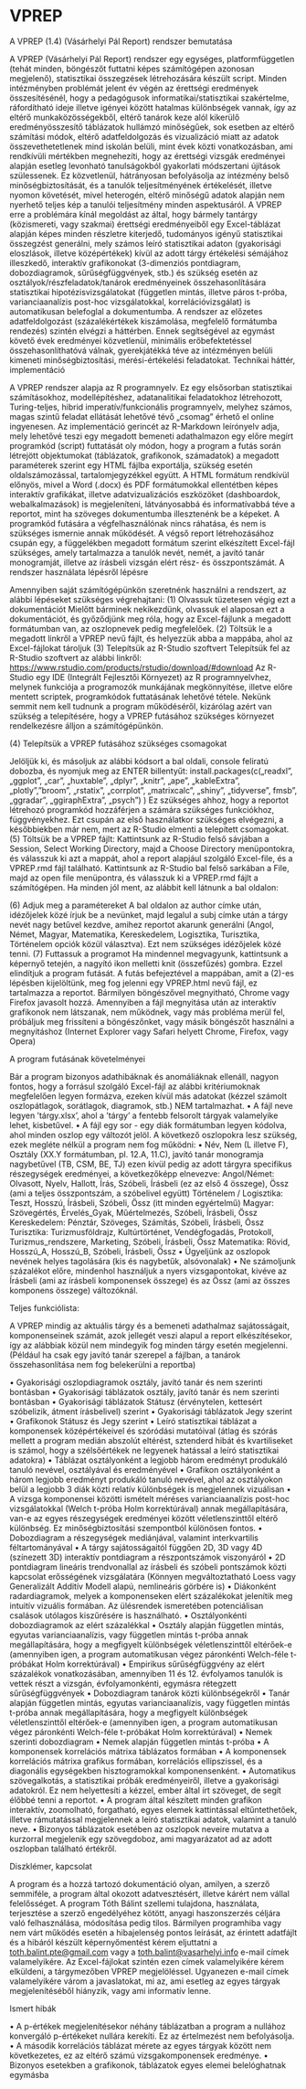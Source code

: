 # VPREP
A VPREP (1.4) (Vásárhelyi Pál Report) rendszer bemutatása

A VPREP (Vásárhelyi Pál Report) rendszer egy egységes, platformfüggetlen (tehát minden, böngészőt futtatni képes számítógépen azonosan megjelenő), statisztikai összegzések létrehozására készült script. Minden intézményben problémát jelent év végén az érettségi eredmények összesítésénél, hogy a pedagógusok informatikai/statisztikai szakértelme, ráfordítható ideje illetve igényei között hatalmas különbségek vannak, így az eltérő munkaközösségekből, eltérő tanárok keze alól kikerülő eredményösszesítő táblázatok hullámzó minőségűek, sok esetben az eltérő számítási módok, eltérő adatfeldolgozás és vizualizáció miatt az adatok összevethetetlenek mind iskolán belüli, mint évek közti vonatkozásban, ami rendkívüli mértékben megnehezíti, hogy az érettségi vizsgák eredményei alapján esetleg levonható tanulságokból gyakorlati módszertani újítások szülessenek. 
Ez közvetlenül, hátrányosan befolyásolja az intézmény belső minőségbiztosítását, és a tanulók teljesítményének értékelését, illetve nyomon követését, mivel heterogén, eltérő minőségű adatok alapján nem nyerhető teljes kép a tanulói teljesítmény minden aspektusáról. 
A VPREP erre a problémára kínál megoldást az által, hogy bármely tantárgy (közismereti, vagy szakmai) érettségi eredményeiből egy Excel-táblázat alapján képes minden részletre kiterjedő, tudományos igényű statisztikai összegzést generálni, mely számos leíró statisztikai adaton (gyakorisági eloszlások, illetve középértékek) kívül az adott tárgy értékelési sémájához illeszkedő, interaktív grafikonokat (3-dimenziós pontdiagram, dobozdiagramok, sűrűségfüggvények, stb.) és szükség esetén az osztályok/részfeladatok/tanárok eredményeinek összehasonlítására statisztikai hipotézisvizsgálatokat (független mintás, illetve páros t-próba, varianciaanalízis post-hoc vizsgálatokkal, korrelációvizsgálat) is automatikusan belefoglal a dokumentumba. A rendszer az előzetes adatfeldolgozást (százalékértékek kiszámolása, megfelelő formátumba rendezés) szintén elvégzi a háttérben.
Ennek segítségével az egymást követő évek eredményei közvetlenül, minimális erőbefektetéssel összehasonlíthatóvá válnak, gyerekjátékká téve az intézményen belüli kimeneti minőségbiztosítási, mérési-értékelési feladatokat.
Technikai háttér, implementáció

A VPREP rendszer alapja az R programnyelv. Ez egy elsősorban statisztikai számításokhoz, modellépítéshez, adatanalitikai feladatokhoz létrehozott, Turing-teljes, hibrid imperatív/funkcionális programnyelv, melyhez számos, magas szintű feladat ellátását lehetővé tévő „csomag” érhető el online ingyenesen. 
Az implementáció gerincét az R-Markdown leírónyelv adja, mely lehetővé teszi egy megadott bemeneti adathalmazon egy előre megírt programkód (script) futtatását oly módon, hogy a program a futás során létrejött objektumokat (táblázatok, grafikonok, számadatok) a megadott paraméterek szerint egy HTML fájlba exportálja, szükség esetén oldalszámozással, tartalomjegyzékkel együtt. A HTML formátum rendkívül előnyös, mivel a Word (.docx) és PDF formátumokkal ellentétben képes interaktív grafikákat, illetve adatvizualizációs eszközöket (dashboardok, webalkalmazások) is megjeleníteni, látványosabbá és informatívabbá téve a reportot, mint ha szöveges dokumentumba illesztenénk be a képeket.
A programkód futására a végfelhasználónak nincs ráhatása, és nem is szükséges ismernie annak működését. A végső report létrehozásához csupán egy, a függelékben megadott formátum szerint elkészített Excel-fájl szükséges, amely tartalmazza a tanulók nevét, nemét, a javító tanár monogramját, illetve az írásbeli vizsgán elért rész- és összpontszámát. 
A rendszer használata lépésről lépésre

Amennyiben saját számítógépünkön szeretnénk használni a rendszert, az alábbi lépéseket szükséges végrehajtani:
(1) Olvassuk tüzetesen végig ezt a dokumentációt
Mielőtt bárminek nekikezdünk, olvassuk el alaposan ezt a dokumentációt, és győződjünk meg róla, hogy az Excel-fájlunk a megadott formátumban van, az oszlopnevek pedig megfelelőek. 
(2) Töltsük le a megadott linkről a VPREP nevű fájlt, és helyezzük abba a mappába, ahol az Excel-fájlokat tároljuk
(3) Telepítsük az R-Studio szoftvert
Telepítsük fel az R-Studio szoftvert az alábbi linkről:
https://www.rstudio.com/products/rstudio/download/#download
Az R-Studio egy IDE (Integrált Fejlesztői Környezet) az R programnyelvhez, melynek funkciója a programozók munkájának megkönnyítése, illetve előre mentett scriptek, programkódok futtatásának lehetővé tétele. Nekünk semmit nem kell tudnunk a program működéséről, kizárólag azért van szükség a telepítésére, hogy a VPREP futásához szükséges környezet rendelkezésre álljon a számítógépünkön. 

(4) Telepítsük a VPREP futásához szükséges csomagokat

Jelöljük ki, és másoljuk az alábbi kódsort a bal oldali, console feliratú dobozba, és nyomjuk meg az ENTER billentyűt:
install.packages(c(„readxl”, „ggplot”, „car”, „huxtable”, „dplyr”, „knitr”, „ape”, „kableExtra”, „plotly”,”broom”, „rstatix”, „corrplot”, „matrixcalc”, „shiny”, „tidyverse”, fmsb”, „ggradar”, „ggiraphExtra”, „psych”) )
Ez szükséges ahhoz, hogy a reportot létrehozó programkód hozzáférjen a számára szükséges funkciókhoz, függvényekhez. Ezt csupán az első használatkor szükséges elvégezni, a későbbiekben már nem, mert az R-Studio elmenti a telepített csomagokat. 
(5) Töltsük be a VPREP fájlt: 
Kattintsunk az R-Studio felső sávjában a Session, Select Working Directory, majd a Choose Directory menüpontokra, és válasszuk ki azt a mappát, ahol a report alapjául szolgáló Excel-file, és a VPREP.rmd fájl található.
Kattintsunk az R-Studio bal felső sarkában a File, majd az open file menüpontra, és válasszuk ki a VPREP.rmd fájlt a számítógépen. Ha minden jól ment, az alábbit kell látnunk a bal oldalon:
 
(6) Adjuk meg a paramétereket
A bal oldalon az author címke után, idézőjelek közé írjuk be a nevünket, majd legalul a subj címke után a tárgy nevét nagy betűvel kezdve, amihez reportot akarunk generálni (Angol, Német, Magyar, Matematika, Kereskedelem, Logisztika, Turisztika, Történelem opciók közül választva). Ezt nem szükséges idézőjelek közé tenni.
(7) Futtassuk a programot
Ha mindennel megvagyunk, kattintsunk a képernyő tetején, a nagyító ikon melletti knit (összefűzés) gombra. Ezzel elindítjuk a program futását. A futás befejeztével a mappában, amit a (2)-es lépésben kijelöltünk, meg fog jelenni egy VPREP.html nevű fájl, ez tartalmazza a reportot. Bármilyen böngészővel megnyitható, Chrome vagy Firefox javasolt hozzá. Amennyiben a fájl megnyitása után az interaktív grafikonok nem látszanak, nem működnek, vagy más probléma merül fel, próbáljuk meg frissíteni a böngészőnket, vagy másik böngészőt használni a megnyitáshoz (Internet Explorer vagy Safari helyett Chrome, Firefox, vagy Opera)



A program futásának követelményei

Bár a program bizonyos adathibáknak és anomáliáknak ellenáll, nagyon fontos, hogy a forrásul szolgáló Excel-fájl az alábbi kritériumoknak megfelelően legyen formázva, ezeken kívül más adatokat (kézzel számolt oszlopátlagok, sorátlagok, diagramok, stb.) NEM tartalmazhat.
•	A fájl neve legyen ’tárgy.xlsx’, ahol a ’tárgy’ a fentebb felsorolt tárgyak valamelyike lehet, kisbetűvel.
•	A fájl egy sor - egy diák formátumban legyen kódolva, ahol minden oszlop egy változót jelöl. A következő oszlopokra lesz szükség, ezek megléte nélkül a program nem fog működni:
•	Név, Nem (L illetve F), Osztály (XX.Y formátumban, pl. 12.A, 11.C), javító tanár monogramja nagybetűvel (TB, CSM, BE, TJ) ezen kívül pedig az adott tárgyra specifikus részegységek eredményei, a következőképp elnevezve:
Angol/Német: Olvasott, Nyelv, Hallott, Írás, Szóbeli, Írásbeli (ez az első 4 összege), Össz (ami a teljes összpontszám, a szóbelivel együtt)
Történelem / Logisztika: Teszt, Hosszú, Írásbeli, Szóbeli, Össz (itt minden egyértelmű)
Magyar: Szövegértés, Érvelés_Gyak, Műértelmezés, Szóbeli, Írásbeli, Össz 
Kereskedelem: Pénztár, Szöveges, Számítás, Szóbeli, Írásbeli, Össz
Turisztika: Turizmusföldrajz, Kultúrtörténet, Vendégfogadás, Protokoll, Turizmus_rendszere, Marketing, Szóbeli, Írásbeli, Össz
Matematika: Rövid, Hosszú_A, Hosszú_B, Szóbeli, Írásbeli, Össz
•	Ügyeljünk az oszlopok nevének helyes tagolására (kis és nagybetűk, alsóvonalak)
•	Ne számoljunk százalékot előre, mindenhol használjuk a nyers vizsgapontokat, kivéve az Írásbeli (ami az írásbeli komponensek összege) és az Össz (ami az összes komponens összege) változóknál.

Teljes funkciólista:

A VPREP mindig az aktuális tárgy és a bemeneti adathalmaz sajátosságait, komponenseinek számát, azok jellegét veszi alapul a report elkészítésekor, így az alábbiak közül nem mindegyik fog minden tárgy esetén megjelenni. (Például ha csak egy javító tanár szerepel a fájlban, a tanárok összehasonlítása nem fog belekerülni a reportba)

•	Gyakorisági oszlopdiagramok osztály, javító tanár és nem szerinti bontásban
•	Gyakorisági táblázatok osztály, javító tanár és nem szerinti bontásban
•	Gyakorisági táblázatok Státusz (érvénytelen, kettesért szóbelizik, átment írásbelivel) szerint
•	Gyakorisági táblázatok Jegy szerint
•	Grafikonok Státusz és Jegy szerint
•	Leíró statisztikai táblázat a komponensek középértékeivel és szóródási mutatóival (átlag és szórás mellett a program medián abszolút eltérést, sztenderd hibát és kvartiliseket is számol, hogy a szélsőértékek ne legyenek hatással a leíró statisztikai adatokra)
•	Táblázat osztályonként a legjobb három eredményt produkáló tanuló nevével, osztályával és eredményével
•	Grafikon osztályonként a három legjobb eredményt produkáló tanuló nevével, ahol az osztályokon belül a legjobb 3 diák közti relatív különbségek is megjelennek vizuálisan
•	A vizsga komponensei közötti ismételt méréses varianciaanalízis post-hoc vizsgálatokkal (Welch t-próba Holm korrektúrával) annak megállapítására, van-e az egyes részegységek eredményei között véletlenszinttől eltérő különbség. Ez minőségbiztosítási szempontból különösen fontos.
•	Dobozdiagram a részegységek mediánjával, valamint interkvartilis féltartományával
•	A tárgy sajátosságaitól függően 2D, 3D vagy 4D (színezett 3D) interaktív pontdiagram a részpontszámok viszonyáról
•	2D pontdiagram lineáris trendvonallal az írásbeli és szóbeli pontszámok közti kapcsolat erősségének vizsgálatára (Könnyen megváltoztatható Loess vagy Generalizált Additív Modell alapú, nemlineáris görbére is)
•	Diákonként radardiagramok, melyek a komponenseken elért százalékokat jelenítik meg intuitív vizuális formában. Az ülésrendek ismeretében potenciálisan csalások utólagos kiszűrésére is használható.
•	Osztályonkénti dobozdiagramok az elért százalékkal
•	Osztály alapján független mintás, egyutas varianciaanalízis, vagy független mintás t-próba annak megállapítására, hogy a megfigyelt különbségek véletlenszinttől eltérőek-e (amennyiben igen, a program automatikusan végez páronkénti Welch-féle t-próbákat Holm korrektúrával)
•	Empirikus sűrűségfüggvény az elért százalékok vonatkozásában, amennyiben 11 és 12. évfolyamos tanulók is vettek részt a vizsgán, évfolyamonkénti, egymásra rétegzett sűrűségfüggvények
•	Dobozdiagram tanárok közti különbségekről
•	Tanár alapján független mintás, egyutas varianciaanalízis, vagy független mintás t-próba annak megállapítására, hogy a megfigyelt különbségek véletlenszinttől eltérőek-e (amennyiben igen, a program automatikusan végez páronkénti Welch-féle t-próbákat Holm korrektúrával)
•	Nemek szerinti dobozdiagram
•	Nemek alapján független mintás t-próba
•	A komponensek korrelációs mátrixa táblázatos formában
•	A komponensek korrelációs mátrixa grafikus formában, korrelációs ellipszissel, és a diagonális egységekben hisztogramokkal komponensenként.
•	Automatikus szövegalkotás, a statisztikai próbák eredményeiről, illetve a gyakorisági adatokról. Ez nem helyettesíti a kézzel, ember által írt szöveget, de segít élőbbé tenni a reportot.
•	A program által készített minden grafikon interaktív, zoomolható, forgatható, egyes elemek kattintással eltűntethetőek, illetve rámutatással megjelennek a leíró statisztikai adatok, valamint a tanuló neve.
•	Bizonyos táblázatok esetében az oszlopok neveire mutatva a kurzorral megjelenik egy szövegdoboz, ami magyarázatot ad az adott oszlopban található értékről. 

Diszklémer, kapcsolat

A program és a hozzá tartozó dokumentáció olyan, amilyen, a szerző semmiféle, a program által okozott adatvesztésért, illetve kárért nem vállal felelősséget. A program Tóth Bálint szellemi tulajdona, használata, terjesztése a szerző engedélyéhez kötött, anyagi haszonszerzés céljára való felhasználása, módosítása pedig tilos. 
Bármilyen programhiba vagy nem várt működés esetén a hibajelenség pontos leírását, az érintett adatfájlt és a hibáról készült képernyőmentést kérem eljuttatni a toth.balint.pte@gmail.com vagy a toth.balint@vasarhelyi.info e-mail címek valamelyikére. Az Excel-fájlokat szintén ezen címek valamelyikére kérem elküldeni, a tárgymezőben VPREP megjelöléssel. Ugyanezen e-mail címek valamelyikére várom a javaslatokat, mi az, ami esetleg az egyes tárgyak megjelenítéséből hiányzik, vagy ami informatív lenne. 

Ismert hibák

•	A p-értékek megjelenítésekor néhány táblázatban a program a nullához konvergáló p-értékeket nullára kerekíti. Ez az értelmezést nem befolyásolja.
•	A második korrelációs táblázat mérete az egyes tárgyak között nem következetes, ez az eltérő számú vizsgakomponensek eredménye. 
•	Bizonyos esetekben a grafikonok, táblázatok egyes elemei belelóghatnak egymásba


